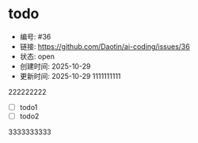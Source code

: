 # todo

- 编号: #36
- 链接: https://github.com/Daotin/ai-coding/issues/36
- 状态: open
- 创建时间: 2025-10-29
- 更新时间: 2025-10-29
1111111111

222222222

- [ ] todo1
- [ ] todo2

3333333333
